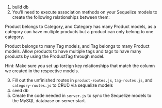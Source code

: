 1. build db
2. You'll need to execute association methods on your Sequelize models to create the following relationships between them:

Product belongs to Category, and Category has many Product models, as a category can have multiple products but a product can only belong to one category.

Product belongs to many Tag models, and Tag belongs to many Product models. Allow products to have multiple tags and tags to have many products by using the ProductTag through model.

Hint: Make sure you set up foreign key relationships that match the column we created in the respective models.

3. Fill out the unfinished routes in `product-routes.js`, `tag-routes.js`, and `category-routes.js` to CRUD via sequelize models
4. seed db
5. Create the code needed in `server.js` to sync the Sequelize models to the MySQL database on server start.